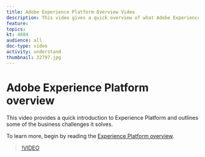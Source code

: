 ```yaml
---
title: Adobe Experience Platform Overview Video
description: This video gives a quick overview of what Adobe Experience Platform is and the business challenges it solves.
feature:
topics:
kt: 4804
audience: all
doc-type: video
activity: understand
thumbnail: 32797.jpg
---
```


# Adobe Experience Platform overview

This video provides a quick introduction to Experience Platform and outlines some of the business challenges it solves. 

To learn more, begin by reading the [Experience Platform overview](../home.md).

>[!VIDEO](https://video.tv.adobe.com/v/32797?quality=12&learn=on)